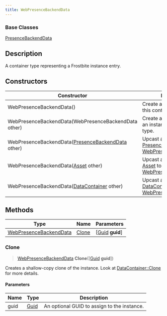 ```yaml
---
title: WebPresenceBackendData
---
```

### Base Classes

[PresenceBackendData](/vext/ref/fb/presencebackenddata/)

## Description

A container type representing a Frostbite instance entry.

## Constructors

| Constructor                                                                       | Description                                                                                                                         |
| --------------------------------------------------------------------------------- | ----------------------------------------------------------------------------------------------------------------------------------- |
| WebPresenceBackendData()                                                          | Create a new instance of this container type.                                                                                       |
| WebPresenceBackendData(WebPresenceBackendData other)                              | Create a reference copy of an instance of the same type.                                                                            |
| WebPresenceBackendData([PresenceBackendData](/vext/ref/fb/presencebackenddata/) other)          | Upcast an instance of type [PresenceBackendData](/vext/ref/fb/presencebackenddata/) to [WebPresenceBackendData](/vext/ref/fb/webpresencebackenddata/).          |
| WebPresenceBackendData([Asset](/vext/ref/fb/asset/) other)                                      | Upcast an instance of type [Asset](/vext/ref/fb/asset/) to [WebPresenceBackendData](/vext/ref/fb/webpresencebackenddata/).                                      |
| WebPresenceBackendData([DataContainer](/vext/ref/shared/class/datacontainer) other) | Upcast an instance of type [DataContainer](/vext/ref/shared/class/datacontainer) to [WebPresenceBackendData](/vext/ref/fb/webpresencebackenddata/). |

## Methods

| Type                                             | Name            | Parameters                                     |
| ------------------------------------------------ | --------------- | ---------------------------------------------- |
| [WebPresenceBackendData](/vext/ref/fb/webpresencebackenddata/) | [Clone](#clone) | \[[Guid](/vext/ref/shared/class/guid) **guid**\] |

### Clone

> [WebPresenceBackendData](/vext/ref/fb/webpresencebackenddata/) **Clone**(\[[Guid](/vext/ref/shared/class/guid) **guid**\])

Creates a shallow-copy clone of the instance. Look at [DataContainer::Clone](/vext/ref/shared/class/datacontainer#clone) for more details.

#### Parameters

| Name | Type         | Description                                 |
| ---- | ------------ | ------------------------------------------- |
| guid | [Guid](/vext/ref/shared/class/guid/) | An optional GUID to assign to the instance. |
